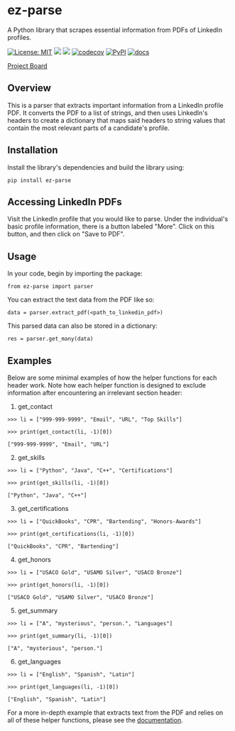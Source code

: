 # ez-parse
A Python library that scrapes essential information from PDFs of LinkedIn profiles.

[![License: MIT](https://img.shields.io/badge/License-MIT-brightgreen.svg)](https://opensource.org/licenses/MIT)
![](https://img.shields.io/github/issues/ShivanshSrivastava1/Resume-Parser)
![](https://github.com/ShivanshSrivastava1/Resume-Parser/actions/workflows/build.yml/badge.svg)
[![codecov](https://codecov.io/github/ShivanshSrivastava1/Resume-Parser/branch/main/graph/badge.svg?token=V4IKQ490DY)](https://codecov.io/github/ShivanshSrivastava1/Resume-Parser)
[![PyPI](https://img.shields.io/pypi/v/ez_parse)](https://pypi.org/project/ez-parse/0.1.2/)
[![docs](https://img.shields.io/badge/docs-passing-brightgreen)](https://shivanshsrivastava1.github.io/ez-parse/)

[Project Board](https://github.com/users/ShivanshSrivastava1/projects/2/views/1)

## Overview
This is a parser that extracts important information from a LinkedIn profile PDF. It converts the PDF to a list of strings, and then uses LinkedIn's headers to create a dictionary that maps said headers to string values that contain the most relevant parts of a candidate's profile.

## Installation
Install the library's dependencies and build the library using:

`pip install ez-parse`

## Accessing LinkedIn PDFs
Visit the LinkedIn profile that you would like to parse. Under the individual's basic profile information, there is a button labeled "More". Click on this button, and then click on "Save to PDF".

## Usage
In your code, begin by importing the package:

`from ez-parse import parser`

You can extract the text data from the PDF like so:

`data = parser.extract_pdf(<path_to_linkedin_pdf>)`

This parsed data can also be stored in a dictionary:

`res = parser.get_many(data)`

## Examples
Below are some minimal examples of how the helper functions for each header work. Note how each helper function is designed to exclude information after encountering an irrelevant section header:

1) get_contact

`>>> li = ["999-999-9999", "Email", "URL", "Top Skills"]`

`>>> print(get_contact(li, -1)[0])`

`["999-999-9999", "Email", "URL"]`

2) get_skills

`>>> li = ["Python", "Java", "C++", "Certifications"]`

`>>> print(get_skills(li, -1)[0])`

`["Python", "Java", "C++"]`

3) get_certifications

`>>> li = ["QuickBooks", "CPR", "Bartending", "Honors-Awards"]`

`>>> print(get_certifications(li, -1)[0])`

`["QuickBooks", "CPR", "Bartending"]`

4) get_honors

`>>> li = ["USACO Gold", "USAMO Silver", "USACO Bronze"]`

`>>> print(get_honors(li, -1)[0])`

`["USACO Gold", "USAMO Silver", "USACO Bronze"]`

5) get_summary

`>>> li = ["A", "mysterious", "person.", "Languages"]`

`>>> print(get_summary(li, -1)[0])`

`["A", "mysterious", "person."]`

6) get_languages

`>>> li = ["English", "Spanish", "Latin"]`

`>>> print(get_languages(li, -1)[0])`

`["English", "Spanish", "Latin"]`

For a more in-depth example that extracts text from the PDF and relies on all of these helper functions, please see the [documentation](https://shivanshsrivastava1.github.io/Resume-Parser/).
